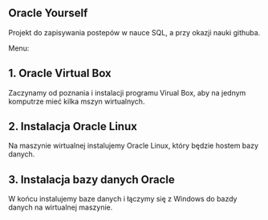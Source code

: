 ## Oracle Yourself

Projekt do zapisywania postepów w nauce SQL, a przy okazji nauki githuba.

Menu:

## 1. Oracle Virtual Box
Zaczynamy od poznania i instalacji programu Virual Box, aby na jednym komputrze mieć kilka mszyn wirtualnych.
## 2. Instalacja Oracle Linux
Na maszynie wirtualnej instalujemy Oracle Linux, który będzie hostem bazy danych.
## 3. Instalacja bazy danych Oracle
W końcu instalujemy baze danych i łączymy się z Windows do bazdy danych na wirtualnej maszynie.
